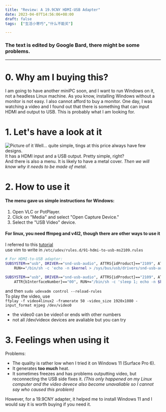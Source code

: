 ```yaml
---
title: "Review: A 19.9CNY HDMI-USB Adapter"
date: 2023-04-07T14:56:06+08:00
draft: false
tags:  ["生活小寄巧","什么不能买"]

---
```




### The text is edited by Google Bard, there might be some problems.
---
# 0. Why am I buying this?
I am going to have another miniPC soon, and I want to run Windows on it, not a headless Linux machine. As you know, installing Windows without a monitor is not easy. I also cannot afford to buy a monitor.
One day, I was watching a video and I found out that there is something that can input HDMI and output to USB. This is probably what I am looking for.

# 1. Let's have a look at it
![Picture of it](https://i.ibb.co/gd3qQFp/photo-2023-04-10-22-02-23.jpg)
Well... quite simple, tings at this price always have few designs.  
It has a HDMI input and a USB output. Pretty simple, right?  
And there is also a menu. It is likely to have a metal cover. *Then we will know why it needs to be made of metal.*

# 2. How to use it
#### The menu gave us simple instructions for Windows:
1. Open VLC or PotPlayer.
2. Click on "Media" and select "Open Capture Device."
3. Select the "USB Video" device.
#### For linux, you need ffmpeg and v4l2, though there are other ways to use it
I referred to this [tutorial](https://www.mjt.me.uk/posts/fixing-missing-macrosilicon-ms2109/)  
use vim to write in ```/etc/udev/rules.d/91-hdmi-to-usb-ms2109.rules```
```bash 
# For HDMI-to-USB adaptor:
SUBSYSTEM=="usb", DRIVER=="snd-usb-audio", ATTRS{idProduct}=="2109", ATTRS{idVendor}=="534d", \
    RUN+="/bin/sh -c 'echo -n $kernel > /sys/bus/usb/drivers/snd-usb-audio/unbind'"

SUBSYSTEM=="usb", DRIVER=="snd-usb-audio", ATTRS{idProduct}=="2109", ATTRS{idVendor}=="534d", \
    ATTR{bInterfaceNumber}=="00", RUN+="/bin/sh -c 'sleep 1; echo -n $kernel > /sys/bus/usb/drivers/uvcvideo/bind'"
```
and then ```sudo udevadm control --reload-rules```  
To play the video, use  
 ```ffplay -f video4linux2 -framerate 50 -video_size 1920x1080 -input_format mjpeg /dev/video0```  
- the video0 can be video1 or ends with other numbers
- not all /dev/videox devices are avaliable but you can try

# 3. Feelings when using it
Problems:
- The quality is rather low when I tried it on Windows 11 (Surface Pro 6).
- It generates **too much** heat.
- It sometimes freezes and has problems outputting video, but reconnecting the USB side fixes it. *(This only happened on my Linux computer and the video devece also become unavaliable so I cannot say who caused this problem)*  

However, for a 19.9CNY adapter, it helped me to install Windows 11 and I would say it is worth buying if you need it.
